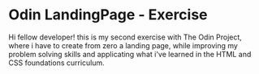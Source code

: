 # Odin LandingPage - Exercise
Hi fellow developer! this is my second exercise with The Odin Project, where i have to create from zero a landing page, while improving my problem solving skills and applicating what i've learned in the HTML and CSS foundations curriculum.